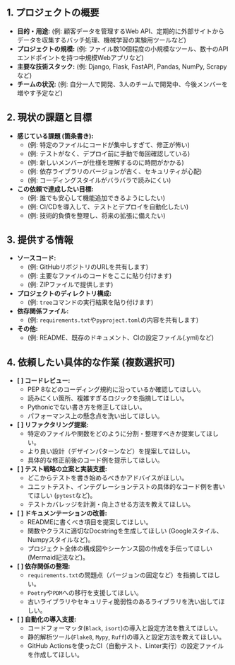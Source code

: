 ## 1. プロジェクトの概要

* **目的・用途:** (例: 顧客データを管理するWeb API、定期的に外部サイトからデータを収集するバッチ処理、機械学習の実験用ツールなど)
* **プロジェクトの規模:** (例: ファイル数10個程度の小規模なツール、数十のAPIエンドポイントを持つ中規模Webアプリなど)
* **主要な技術スタック:** (例: Django, Flask, FastAPI, Pandas, NumPy, Scrapyなど)
* **チームの状況:** (例: 自分一人で開発、3人のチームで開発中、今後メンバーを増やす予定など)

## 2. 現状の課題と目標

* **感じている課題 (箇条書き):**
    * (例: 特定のファイルにコードが集中しすぎて、修正が怖い)
    * (例: テストがなく、デプロイ前に手動で毎回確認している)
    * (例: 新しいメンバーが仕様を理解するのに時間がかかる)
    * (例: 依存ライブラリのバージョンが古く、セキュリティが心配)
    * (例: コーディングスタイルがバラバラで読みにくい)
* **この依頼で達成したい目標:**
    * (例: 誰でも安心して機能追加できるようにしたい)
    * (例: CI/CDを導入して、テストとデプロイを自動化したい)
    * (例: 技術的負債を整理し、将来の拡張に備えたい)

## 3. 提供する情報

* **ソースコード:**
    * (例: GitHubリポジトリのURLを共有します)
    * (例: 主要なファイルのコードをここに貼り付けます)
    * (例: ZIPファイルで提供します)
* **プロジェクトのディレクトリ構成:**
    * (例: `tree`コマンドの実行結果を貼り付けます)
* **依存関係ファイル:**
    * (例: `requirements.txt`や`pyproject.toml`の内容を共有します)
* **その他:**
    * (例: README、既存のドキュメント、CIの設定ファイル(.yml)など)

## 4. 依頼したい具体的な作業 (複数選択可)

* **[ ] コードレビュー:**
    * PEP 8などのコーディング規約に沿っているか確認してほしい。
    * 読みにくい箇所、複雑すぎるロジックを指摘してほしい。
    * Pythonicでない書き方を修正してほしい。
    * パフォーマンス上の懸念点を洗い出してほしい。
* **[ ] リファクタリング提案:**
    * 特定のファイルや関数をどのように分割・整理すべきか提案してほしい。
    * より良い設計（デザインパターンなど）を提案してほしい。
    * 具体的な修正前後のコード例を提示してほしい。
* **[ ] テスト戦略の立案と実装支援:**
    * どこからテストを書き始めるべきかアドバイスがほしい。
    * ユニットテスト、インテグレーションテストの具体的なコード例を書いてほしい (`pytest`など)。
    * テストカバレッジを計測・向上させる方法を教えてほしい。
* **[ ] ドキュメンテーションの改善:**
    * READMEに書くべき項目を提案してほしい。
    * 関数やクラスに適切なDocstringを生成してほしい (Googleスタイル、Numpyスタイルなど)。
    * プロジェクト全体の構成図やシーケンス図の作成を手伝ってほしい (Mermaid記法など)。
* **[ ] 依存関係の整理:**
    * `requirements.txt`の問題点（バージョンの固定など）を指摘してほしい。
    * `Poetry`や`PDM`への移行を支援してほしい。
    * 古いライブラリやセキュリティ脆弱性のあるライブラリを洗い出してほしい。
* **[ ] 自動化の導入支援:**
    * コードフォーマッタ(`Black`, `isort`)の導入と設定方法を教えてほしい。
    * 静的解析ツール(`Flake8`, `Mypy`, `Ruff`)の導入と設定方法を教えてほしい。
    * GitHub Actionsを使ったCI（自動テスト、Linter実行）の設定ファイルを作成してほしい。